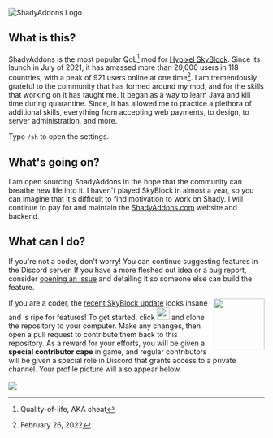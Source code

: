 ![ShadyAddons Logo](https://user-images.githubusercontent.com/64276359/166624816-5c779ab2-0e2d-43eb-b7b9-7c33854f1561.png)

## What is this?
ShadyAddons is the most popular QoL[^qol] mod for [Hypixel SkyBlock](https://hypixel.net/categories/skyblock.194/). Since its launch in July of 2021, it has amassed more than 20,000 users in 118 countries, with a peak of 921 users online at one time[^peak]. I am tremendously grateful to the community that has formed around my mod, and for the skills that working on it has taught me. It began as a way to learn Java and kill time during quarantine. Since, it has allowed me to practice a plethora of additional skills, everything from accepting web payments, to design, to server administration, and more.

Type `/sh` to open the settings.

## What's going on?
I am open sourcing ShadyAddons in the hope that the community can breathe new life into it. I haven't played SkyBlock in almost a year, so you can imagine that it's difficult to find motivation to work on Shady. I will continue to pay for and maintain the [ShadyAddons.com](https://shadyaddons.com) website and backend.

## What can I do?
If you're not a coder, don't worry! You can continue suggesting features in the Discord server. If you have a more fleshed out idea or a bug report, consider [opening an issue](https://github.com/jxxe/ShadyAddons/issues/new) and detailing it so someone else can build the feature.

<img align="right" width="100" src="https://user-images.githubusercontent.com/64276359/166627164-de980be7-7ddf-43fb-b043-a6baa72634d5.png">

If you are a coder, the [recent SkyBlock update](https://hypixel.net/threads/skyblock-patch-0-13-crimson-isle.4914038/) looks insane and is ripe for features!  To get started, click <a href="https://github.com/jxxe/ShadyAddons/fork"><img height="25px" src="https://user-images.githubusercontent.com/64276359/166626452-89c90800-b3e4-417d-a25c-a0500fa8cc81.png"></a> and clone the repository to your computer. Make any changes, then open a pull request to contribute them back to this repository. As a reward for your efforts, you will be given a **special contributor cape** in game, and regular contributors will be given a special role in Discord that grants access to a private channel. Your profile picture will also appear below.
<br><br>
<a href="https://github.com/LeCoupa/awesome-cheatsheets/graphs/contributors"><img src="https://contrib.rocks/image?repo=LeCoupa/awesome-cheatsheets"></a>

[^qol]: Quality-of-life, AKA cheat
[^peak]: February 26, 2022
